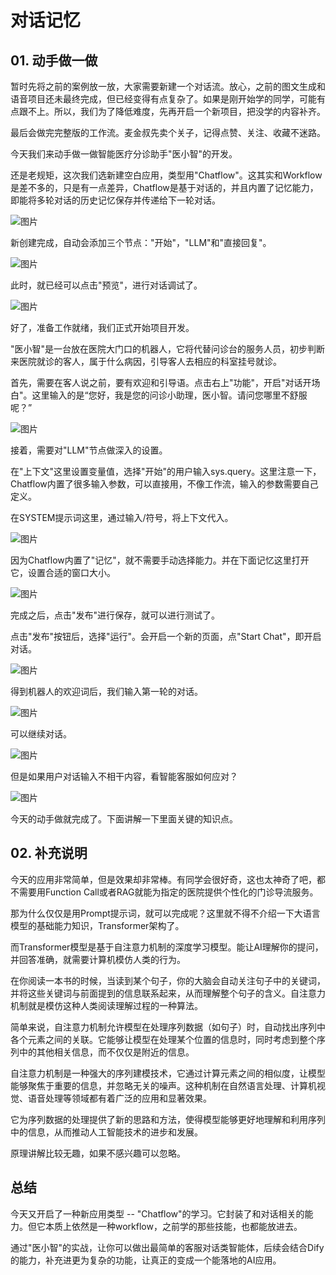 # 对话记忆

## **01.** 动手做一做

暂时先将之前的案例放一放，大家需要新建一个对话流。放心，之前的图文生成和语音项目还未最终完成，但已经变得有点复杂了。如果是刚开始学的同学，可能有点跟不上。所以，我们为了降低难度，先再开启一个新项目，把没学的内容补齐。

最后会做完完整版的工作流。麦金叔先卖个关子，记得点赞、关注、收藏不迷路。

今天我们来动手做一做智能医疗分诊助手"医小智"的开发。

还是老规矩，这次我们选新建空白应用，类型用"Chatflow"。这其实和Workflow是差不多的，只是有一点差异，Chatflow是基于对话的，并且内置了记忆能力，即能将多轮对话的历史记忆保存并传递给下一轮对话。

![图片](_assets/1a4b72ffa801a962eb6a0bbe05db1265_MD5.webp)

新创建完成，自动会添加三个节点："开始"，"LLM"和"直接回复"。

![图片](_assets/6dfcf65e109be6937c675de51a3d0f0d_MD5.webp)

此时，就已经可以点击"预览"，进行对话调试了。

![图片](_assets/dd27deefa0bfed551e48f45ee0b71ddc_MD5.webp)

好了，准备工作就绪，我们正式开始项目开发。

"医小智"是一台放在医院大门口的机器人，它将代替问诊台的服务人员，初步判断来医院就诊的客人，属于什么病因，引导客人去相应的科室挂号就诊。

首先，需要在客人说之前，要有欢迎和引导语。点击右上"功能"，开启"对话开场白"。这里输入的是“您好，我是您的问诊小助理，医小智。请问您哪里不舒服呢？”

![图片](_assets/ee644e9ea8bf671311aeb086a4f3dfe0_MD5.webp)

接着，需要对"LLM"节点做深入的设置。

在"上下文"这里设置变量值，选择"开始"的用户输入sys.query。这里注意一下，Chatflow内置了很多输入参数，可以直接用，不像工作流，输入的参数需要自己定义。

在SYSTEM提示词这里，通过输入/符号，将上下文代入。

![图片](_assets/6fb92aaf8702e389dea2f45934346d45_MD5.webp)

因为Chatflow内置了"记忆"，就不需要手动选择能力。并在下面记忆这里打开它，设置合适的窗口大小。

![图片](_assets/2e545e3f552ef11e522f3511da386b42_MD5.webp)

完成之后，点击"发布"进行保存，就可以进行测试了。

点击"发布"按钮后，选择"运行"。会开启一个新的页面，点"Start Chat"，即开启对话。

![图片](_assets/8d5274ef66222833f802d81c86b4e705_MD5.webp)

得到机器人的欢迎词后，我们输入第一轮的对话。

![图片](_assets/85cf569d8fc17c227c3aa75e6a3239ab_MD5.webp)

可以继续对话。

![图片](_assets/f4123446bfc46c0dae9aa1e3e7eb1d8e_MD5.webp)

但是如果用户对话输入不相干内容，看智能客服如何应对？

![图片](_assets/e59d8a6cf1c77d4a0cf7ccc33ea01770_MD5.webp)

今天的动手做就完成了。下面讲解一下里面关键的知识点。

## **02.** 补充说明

今天的应用非常简单，但是效果却非常棒。有同学会很好奇，这也太神奇了吧，都不需要用Function Call或者RAG就能为指定的医院提供个性化的门诊导流服务。

那为什么仅仅是用Prompt提示词，就可以完成呢？这里就不得不介绍一下大语言模型的基础能力知识，Transformer架构了。

而Transformer模型是基于自注意力机制的深度学习模型。能让AI理解你的提问，并回答准确，就需要计算机模仿人类的行为。

在你阅读一本书的时候，当读到某个句子，你的大脑会自动关注句子中的关键词，并将这些关键词与前面提到的信息联系起来，从而理解整个句子的含义。自注意力机制就是模仿这种人类阅读理解过程的一种算法。

简单来说，自注意力机制允许模型在处理序列数据（如句子）时，自动找出序列中各个元素之间的关联。它能够让模型在处理某个位置的信息时，同时考虑到整个序列中的其他相关信息，而不仅仅是附近的信息。

自注意力机制是一种强大的序列建模技术，它通过计算元素之间的相似度，让模型能够聚焦于重要的信息，并忽略无关的噪声。这种机制在自然语言处理、计算机视觉、语音处理等领域都有着广泛的应用和显著效果。

它为序列数据的处理提供了新的思路和方法，使得模型能够更好地理解和利用序列中的信息，从而推动人工智能技术的进步和发展。

原理讲解比较无趣，如果不感兴趣可以忽略。

## **总结**

今天又开启了一种新应用类型 -- "Chatflow"的学习。它封装了和对话相关的能力。但它本质上依然是一种workflow，之前学的那些技能，也都能放进去。

通过"医小智"的实战，让你可以做出最简单的客服对话类智能体，后续会结合Dify的能力，补充进更为复杂的功能，让真正的变成一个能落地的AI应用。